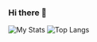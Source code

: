 ### Hi there 👋

![My Stats](https://github-readme-stats.vercel.app/api?username=IceCruelStuff&show_icons=true&count_private=true&hide_title=true)
![Top Langs](https://github-readme-stats.vercel.app/api/top-langs/?username=IceCruelStuff&layout=compact)


<!--
**IceCruelStuff/IceCruelStuff** is a ✨ _special_ ✨ repository because its `README.md` (this file) appears on your GitHub profile.

Here are some ideas to get you started:

- 🔭 I’m currently working on ...
- 🌱 I’m currently learning ...
- 👯 I’m looking to collaborate on ...
- 🤔 I’m looking for help with ...
- 💬 Ask me about ...
- 📫 How to reach me: ...
- 😄 Pronouns: ...
- ⚡ Fun fact: ...
-->
